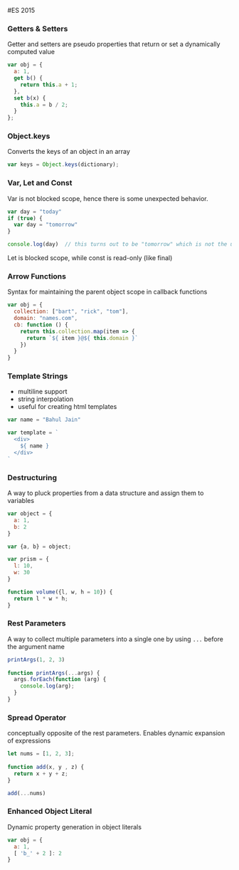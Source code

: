 #ES 2015

### Getters & Setters

Getter and setters are pseudo properties that return or set a dynamically computed value

```javascript
var obj = {
  a: 1,
  get b() {
    return this.a + 1;
  },
  set b(x) {
    this.a = b / 2;
  }
};
```
### Object.keys

Converts the keys of an object in an array

```javascript
var keys = Object.keys(dictionary);
```

### Var, Let and Const

Var is not blocked scope, hence there is some unexpected behavior.  

```javascript
var day = "today"
if (true) {
  var day = "tomorrow"
}

console.log(day)  // this turns out to be "tomorrow" which is not the usual expected behavior.
```

Let is blocked scope, while const is read-only (like final)


### Arrow Functions

Syntax for maintaining the parent object scope in callback functions

```javascript
var obj = {
  collection: ["bart", "rick", "tom"],
  domain: "names.com",
  cb: function () {
    return this.collection.map(item => {
      return `${ item }@${ this.domain }`
    })
  }
}
```

### Template Strings

- multiline support
- string interpolation
- useful for creating html templates

```javascript
var name = "Bahul Jain"

var template = `
  <div>
    ${ name }
  </div>
`
```

### Destructuring

A way to pluck properties from a data structure and assign them to variables

```javascript
var object = {
  a: 1,
  b: 2
}

var {a, b} = object;
```

```javascript
var prism = {
  l: 10,
  w: 30
}

function volume({l, w, h = 10}) {
  return l * w * h;
}
```

### Rest Parameters

A way to collect multiple parameters into a single one by using `...` before the argument name
 
```javascript
printArgs(1, 2, 3)
 
function printArgs(...args) {
  args.forEach(function (arg) {
    console.log(arg);
  }
}
```
 
### Spread Operator
 
conceptually opposite of the rest parameters. Enables dynamic expansion of expressions
 
```javascript
let nums = [1, 2, 3];
 
function add(x, y , z) {
  return x + y + z;
}

add(...nums)
```

### Enhanced Object Literal

Dynamic property generation in object literals

```javascript
var obj = {
  a: 1,
  [ 'b_' + 2 ]: 2 
}
```
